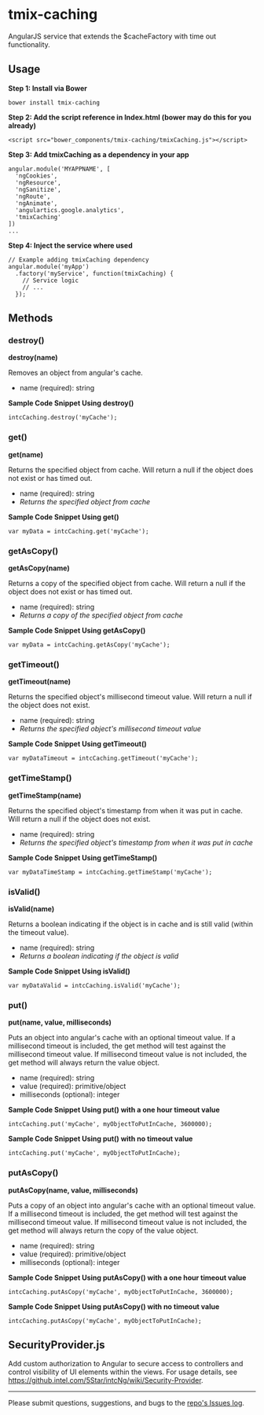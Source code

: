 tmix-caching
============

AngularJS service that extends the $cacheFactory with time out functionality.



## Usage

__Step 1: Install via Bower__
```
bower install tmix-caching
```
  
__Step 2: Add the script reference in Index.html (bower may do this for you already)__


```
<script src="bower_components/tmix-caching/tmixCaching.js"></script>
```

__Step 3: Add tmixCaching as a dependency in your app__

```
angular.module('MYAPPNAME', [
  'ngCookies',
  'ngResource',
  'ngSanitize',
  'ngRoute',
  'ngAnimate',
  'angulartics.google.analytics',
  'tmixCaching'
])
...
```


__Step 4: Inject the service where used__


```
// Example adding tmixCaching dependency
angular.module('myApp')
  .factory('myService', function(tmixCaching) {
    // Service logic
    // ...
  });
```


## Methods

### destroy()

__destroy(name)__

Removes an object from angular's cache.

* name (required): string

__Sample Code Snippet Using destroy()__

```
intcCaching.destroy('myCache');
```

### get()

__get(name)__

Returns the specified object from cache.  Will return a null if the object does not exist or has timed out.

* name (required): string
* _Returns the specified object from cache_

__Sample Code Snippet Using get()__

```
var myData = intcCaching.get('myCache');
```

### getAsCopy()

__getAsCopy(name)__

Returns a copy of the specified object from cache.  Will return a null if the object does not exist or has timed out.

* name (required): string
* _Returns a copy of the specified object from cache_

__Sample Code Snippet Using getAsCopy()__

```
var myData = intcCaching.getAsCopy('myCache');
```

### getTimeout()

__getTimeout(name)__

Returns the specified object's millisecond timeout value.  Will return a null if the object does not exist.

* name (required): string
* _Returns the specified object's millisecond timeout value_

__Sample Code Snippet Using getTimeout()__

```
var myDataTimeout = intcCaching.getTimeout('myCache');
```

### getTimeStamp()

__getTimeStamp(name)__

Returns the specified object's timestamp from when it was put in cache.  Will return a null if the object does not exist.

* name (required): string
* _Returns the specified object's timestamp from when it was put in cache_

__Sample Code Snippet Using getTimeStamp()__

```
var myDataTimeStamp = intcCaching.getTimeStamp('myCache');
```

### isValid()

__isValid(name)__

Returns a boolean indicating if the object is in cache and is still valid (within the timeout value).

* name (required): string
* _Returns a boolean indicating if the object is valid_

__Sample Code Snippet Using isValid()__

```
var myDataValid = intcCaching.isValid('myCache');
```

### put()

__put(name, value, milliseconds)__

Puts an object into angular's cache with an optional timeout value.  If a millisecond timeout is included, the get method will test against the millisecond timeout value. If millisecond timeout value is not included, the get method will always return the value object.

* name (required): string
* value (required): primitive/object
* milliseconds (optional): integer

__Sample Code Snippet Using put() with a one hour timeout value__

```
intcCaching.put('myCache', myObjectToPutInCache, 3600000);
```

__Sample Code Snippet Using put() with no timeout value__

```
intcCaching.put('myCache', myObjectToPutInCache);
```  
  
### putAsCopy()

__putAsCopy(name, value, milliseconds)__

Puts a copy of an object into angular's cache with an optional timeout value.  If a millisecond timeout is included, the get method will test against the millisecond timeout value. If millisecond timeout value is not included, the get method will always return the copy of the value object.

* name (required): string
* value (required): primitive/object
* milliseconds (optional): integer

__Sample Code Snippet Using putAsCopy() with a one hour timeout value__

```
intcCaching.putAsCopy('myCache', myObjectToPutInCache, 3600000);
```

__Sample Code Snippet Using putAsCopy() with no timeout value__

```
intcCaching.putAsCopy('myCache', myObjectToPutInCache);
```

## SecurityProvider.js

Add custom authorization to Angular to secure access to controllers and control visibility of UI elements within the views. For usage details, see https://github.intel.com/5Star/intcNg/wiki/Security-Provider.

---

Please submit questions, suggestions, and bugs to the [repo's Issues log](https://github.intel.com/5Star/intcNg/issues).


